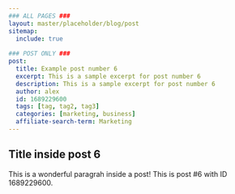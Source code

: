 ```yaml
---
### ALL PAGES ###
layout: master/placeholder/blog/post
sitemap:
  include: true
  
### POST ONLY ###
post:
  title: Example post number 6
  excerpt: This is a sample excerpt for post number 6
  description: This is a sample excerpt for post number 6
  author: alex
  id: 1689229600
  tags: [tag, tag2, tag3]
  categories: [marketing, business]
  affiliate-search-term: Marketing
---
```


## Title inside post 6
This is a wonderful paragrah inside a post! This is post #6 with ID 1689229600.
